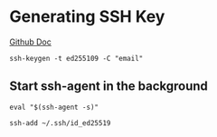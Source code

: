 # Generating SSH Key

[Github Doc](https://docs.github.com/en/authentication/connecting-to-github-with-ssh/generating-a-new-ssh-key-and-adding-it-to-the-ssh-agent)

```shell
ssh-keygen -t ed255109 -C "email"
```

## Start ssh-agent in the background
```console
eval "$(ssh-agent -s)"
```

```shell
ssh-add ~/.ssh/id_ed25519
```


